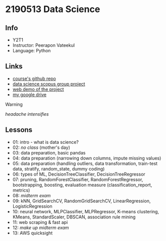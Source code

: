# 2190513 Data Science

## Info
- Y2T1
- Instructor: Peerapon Vateekul
- Language: Python

## Links
- [course's github repo](https://github.com/pvateekul/2190513_DS-ICE_2024s1)
- [data science scopus group project](https://github.com/vinitian/data-sci-scopus-proj/)
- [web demo of the project](papers-please-proj.streamlit.app/)
- [my google drive](https://drive.google.com/drive/folders/12Q835RvD0TF1pT5gWEFnDRp9v0ECDdvm?usp=sharing)

> [!WARNING]
> *headache intensifies*

## Lessons
- 01: intro - what is data science?
- 02: *no class* (mother's day)
- 03: data preparation, basic pandas
- 04: data preparation (narrowing down columns, impute missing values)
- 05: data preparation (handling outliers, data transformation, train-test data, stratify, random_state, dummy coding)
- 06: types of ML, DecisionTreeClassifier, DecisionTreeRegressor
- 07: pruning, RandomForestClassifier, RandomForestRegressor, bootstrapping, boosting, evaluation measure (classification_report, metrics)
- 08: *midterm exam*
- 09: kNN, GridSearchCV, RandomGridSearchCV, LinearRegression, LogisticRegression
- 10: neural network, MLPClassifier, MLPRegressor, K-means clustering, KMeans, StandardScaler, DBSCAN, association rule mining
- 11: web scraping & fast api
- 12: *make up midterm exam*
- 13: AWS quicksight
